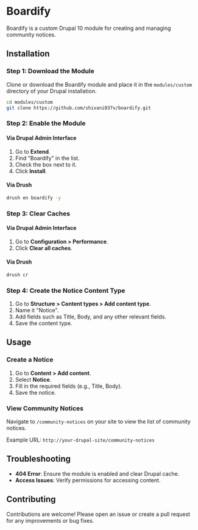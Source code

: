 # Boardify

Boardify is a custom Drupal 10 module for creating and managing community notices.

## Installation

### Step 1: Download the Module

Clone or download the Boardify module and place it in the `modules/custom` directory of your Drupal installation.

```sh
cd modules/custom
git clone https://github.com/shivani037v/boardify.git
```

### Step 2: Enable the Module

#### Via Drupal Admin Interface
1. Go to **Extend**.
2. Find "Boardify" in the list.
3. Check the box next to it.
4. Click **Install**.

#### Via Drush
```sh
drush en boardify -y
```

### Step 3: Clear Caches

#### Via Drupal Admin Interface
1. Go to **Configuration > Performance**.
2. Click **Clear all caches**.

#### Via Drush
```sh
drush cr
```

### Step 4: Create the Notice Content Type

1. Go to **Structure > Content types > Add content type**.
2. Name it "Notice".
3. Add fields such as Title, Body, and any other relevant fields.
4. Save the content type.

## Usage

### Create a Notice

1. Go to **Content > Add content**.
2. Select **Notice**.
3. Fill in the required fields (e.g., Title, Body).
4. Save the notice.

### View Community Notices

Navigate to `/community-notices` on your site to view the list of community notices.

Example URL: `http://your-drupal-site/community-notices`

## Troubleshooting

- **404 Error**: Ensure the module is enabled and clear Drupal cache.
- **Access Issues**: Verify permissions for accessing content.

## Contributing

Contributions are welcome! Please open an issue or create a pull request for any improvements or bug fixes.
